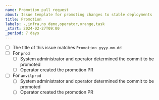 ```yaml
---
name: Promotion pull request
about: Issue template for promoting changes to stable deployments
title: Promotion
labels: -,infra,no demo,operator,orange,task
_start: 2024-02-27T09:00
_period: 7 days
---
```

- [ ] The title of this issue matches `Promotion yyyy-mm-dd`
- [ ] For `prod`
  - [ ] System administrator and operator determined the commit to be promoted
  - [ ] Operator created the promotion PR
- [ ] For `anvilprod`
  - [ ] System administrator and operator determined the commit to be promoted
  - [ ] Operator created the promotion PR

